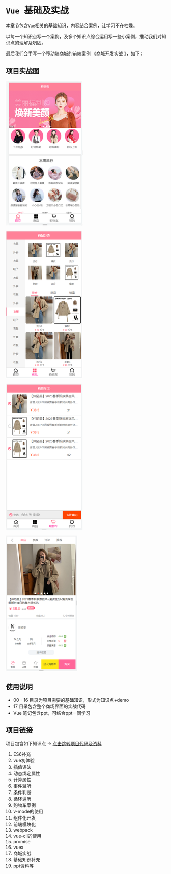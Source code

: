 # `Vue `基础及实战



本章节包含`Vue`相关的基础知识，内容结合案例，让学习不在枯燥。

以每一个知识点写一个案例，及多个知识点综合运用写一些小案例，推动我们对知识点的理解及巩固。

最后我们会手写一个移动端商城的前端案例 《商城开发实战 》，如下：

## 项目实战图

![](/1_vue_action.assets/mymall_1_main.drawio.png)



![](/1_vue_action.assets/my_mall_2_nav.drawio.png)

![](/1_vue_action.assets/mymall_3_car.drawio.png)

![](/1_vue_action.assets/mymall_4_per.drawio.png)

## 使用说明

- 00 - 16 目录为项目需要的基础知识，形式为知识点+demo
- 17 目录包含整个商场界面的实战代码
- Vue 笔记包含ppt，可结合ppt一同学习

## 项目链接

项目包含如下知识点 -> [点击跳转项目代码及资料](https://gitee.com/add-ice-ice/front-end-vue)

1. ES6补充
2. vue初体验
3. 插值语法
4. 动态绑定属性
5. 计算属性
6. 事件监听
7. 条件判断
8. 循环遍历
9. 购物车案例
10. v-mode的使用
11. 组件化开发
12. 前端模块化
13. webpack
14. vue-cli的使用
15. promise
16. vuex
17. 商城实战
18. 基础知识补充
19. ppt资料等







## 